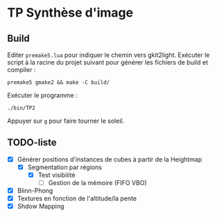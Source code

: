 # TP Synthèse d'image
## Build
Editer `premake5.lua` pour indiquer le chemin vers gkit2light.
Exécuter le script à la racine du projet suivant pour générer les fichiers de build et compiler :
```shell
premake5 gmake2 && make -C build/
```
Exécuter le programme :
```shell
./bin/TP2
```

Appuyer sur `g` pour faire tourner le soleil.

## TODO-liste
- [x] Générer positions d'instances de cubes à partir de la Heightmap
  - [x] Segmentation par régions
    - [x] Test visibilité
      - [ ] Gestion de la mémoire (FIFO VBO)
- [x] Blinn-Phong
- [x] Textures en fonction de l'altitude/la pente
- [x] Shdow Mapping
